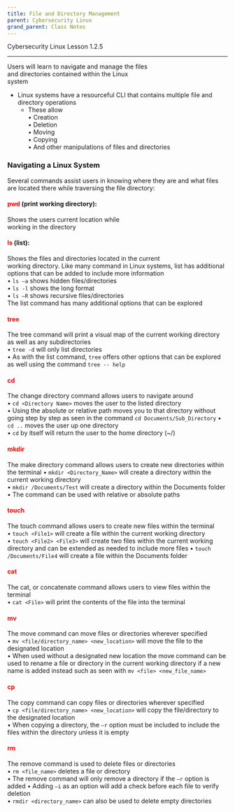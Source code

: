 ```yaml
---
title: File and Directory Management
parent: Cybersecurity Linux
grand_parent: Class Notes
---
```

Cybersecurity Linux Lesson 1.2.5
___
Users will learn to navigate and manage the files  
and directories contained within the Linux  
system  
- Linux systems have a resourceful CLI that contains multiple file and directory operations
	- These allow  
		• Creation  
		• Deletion  
		• Moving  
		• Copying  
		• And other manipulations of files and directories

### Navigating a Linux System
Several commands assist users in knowing where they are and what files are located there while traversing the file directory:

#### **<span style="color:rgb(255, 0, 0)">pwd</span>** (print working directory):
Shows the users current location while  
working in the directory  
#### **<span style="color:rgb(255, 0, 0)">ls</span>** (list):
Shows the files and directories located in the current  
working directory.
Like many command in Linux systems, list has additional options that can be added to include more information  
• `ls –a` shows hidden files/directories  
• `ls -l` shows the long format  
• `ls –R` shows recursive files/directories  
The list command has many additional options that can be explored
#### **<span style="color:rgb(255, 0, 0)">tree</span>** 
The tree command will print a visual map of the current working directory as well as any subdirectories  
• `tree -d` will only list directories  
• As with the list command, `tree` offers other options that can be explored as well using the command `tree -- help`
#### **<span style="color:rgb(255, 0, 0)">cd</span>**
The change directory command allows users to navigate around  
• `cd <Directory Name>` moves the user to the listed directory  
• Using the absolute or relative path moves you to that directory without going step by step as seen in the command `cd Documents/Sub_Directory`
• `cd ..` moves the user up one directory  
• `cd` by itself will return the user to the home directory (~/)
#### **<span style="color:rgb(255, 0, 0)">mkdir</span>**
The make directory command allows users to create new directories within the terminal
• `mkdir <Directory_Name>` will create a directory within the current working directory  
• `mkdir /Documents/Test` will create a directory within the Documents folder  
• The command can be used with relative or absolute paths
#### **<span style="color:rgb(255, 0, 0)">touch</span>**
The touch command allows users to create new files within the terminal  
• `touch <File1>` will create a file within the current working directory  
• `touch <File2> <File3>` will create two files within the current working directory and can be extended as needed to include more files
• `touch /Documents/File4` will create a file within the Documents folder
#### <span style="color:rgb(255, 0, 0)">**cat**</span>
The cat, or concatenate command allows users to view files within the terminal  
• `cat <File>` will print the contents of the file into the terminal
#### **<span style="color:rgb(255, 0, 0)">mv</span>**
The move command can move files or directories wherever specified  
• `mv <file/directory_name> <new_location>` will move the file to the designated location  
• When used without a designated new location the move command can be used to rename a file or directory in the current working directory if a new name is added instead such as seen with `mv <file> <new_file_name>`
#### **<span style="color:rgb(255, 0, 0)">cp</span>**
The copy command can copy files or directories wherever specified  
• `cp <file/directory_name> <new_location>` will copy the file/directory to the designated location  
• When copying a directory, the `–r` option must be included to include the files within the directory unless it is empty
#### **<span style="color:rgb(255, 0, 0)">rm</span>**
The remove command is used to delete files or directories  
• `rm <file_name>` deletes a file or directory  
• The remove command will only remove a directory if the `–r` option is added
• Adding `–i` as an option will add a check before each file to verify deletion  
• `rmdir <directory_name>` can also be used to delete empty directories